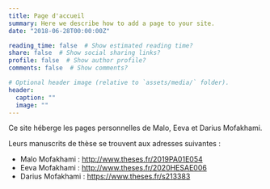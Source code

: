 ```yaml
---
title: Page d'accueil
summary: Here we describe how to add a page to your site.
date: "2018-06-28T00:00:00Z"

reading_time: false  # Show estimated reading time?
share: false  # Show social sharing links?
profile: false  # Show author profile?
comments: false  # Show comments?

# Optional header image (relative to `assets/media/` folder).
header:
  caption: ""
  image: ""
---
```

Ce site héberge les pages personnelles de Malo, Eeva et Darius Mofakhami.

Leurs manuscrits de thèse se trouvent aux adresses suivantes :

- Malo Mofakhami : http://www.theses.fr/2019PA01E054
- Eeva Mofakhami : http://www.theses.fr/2020HESAE006
- Darius Mofakhami : https://www.theses.fr/s213383
